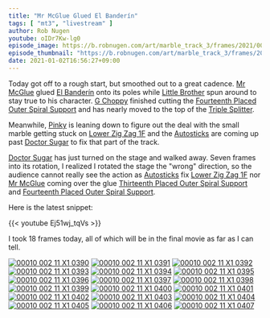 ```yaml
---
title: "Mr McGlue Glued El Banderín"
tags: [ "mt3", "livestream" ]
author: Rob Nugen
youtube: oIDr7Kw-lg0
episode_image: https://b.robnugen.com/art/marble_track_3/frames/2021/00010_002_11_X1_0405.jpg
episode_thumbnail: "https://b.robnugen.com/art/marble_track_3/frames/2021/thumbs/00010_002_11_X1_0405.jpg"
date: 2021-01-02T16:56:27+09:00
---
```


Today got off to a rough start, but smoothed out to a great cadence.  [Mr McGlue](/workers/mr_mcglue/) glued [El Banderín](/parts/el-banderín/) onto its poles while [Little Brother](/workers/lil_brother/) spun around to stay true to his character.  [G Choppy](/workers/g_choppy/) finished cutting the [Fourteenth Placed Outer Spiral Support](/parts/fourteenth-placed-outer-spiral-support/) and has nearly moved to the top of the [Triple Splitter](/parts/triple_splitter/).

Meanwhile, [Pinky](/workers/pinky/) is leaning down to figure out the deal with the small marble getting stuck on [Lower Zig Zag 1F](/parts/lower-zig-zag-1f/) and the [Autosticks](/workers/autosticks/) are coming up past [Doctor Sugar](/workers/dr_sugar/) to fix that part of the track.

[Doctor Sugar](/workers/dr_sugar/) has just turned on the stage and walked away.  Seven frames into its rotation, I realized I rotated the stage the "wrong" direction, so the audience cannot really see the action as [Autosticks](/workers/autosticks/) fix [Lower Zig Zag 1F](/parts/lower-zig-zag-1f/) nor [Mr McGlue](/workers/mr_mcglue/) coming over the glue [Thirteenth Placed Outer Spiral Support](/parts/thirteenth-placed-outer-spiral-support/) and [Fourteenth Placed Outer Spiral Support](/parts/fourteenth-placed-outer-spiral-support/).

Here is the latest snippet:

{{< youtube Ej51wj_tqVs >}}

I took 18 frames today, all of which will be in the final movie as far
as I can tell.

[![00010 002 11 X1 0390](//b.robnugen.com/art/marble_track_3/frames/2021/thumbs/00010_002_11_X1_0390.jpg)](//b.robnugen.com/art/marble_track_3/frames/2021/00010_002_11_X1_0390.jpg)
[![00010 002 11 X1 0391](//b.robnugen.com/art/marble_track_3/frames/2021/thumbs/00010_002_11_X1_0391.jpg)](//b.robnugen.com/art/marble_track_3/frames/2021/00010_002_11_X1_0391.jpg)
[![00010 002 11 X1 0392](//b.robnugen.com/art/marble_track_3/frames/2021/thumbs/00010_002_11_X1_0392.jpg)](//b.robnugen.com/art/marble_track_3/frames/2021/00010_002_11_X1_0392.jpg)
[![00010 002 11 X1 0393](//b.robnugen.com/art/marble_track_3/frames/2021/thumbs/00010_002_11_X1_0393.jpg)](//b.robnugen.com/art/marble_track_3/frames/2021/00010_002_11_X1_0393.jpg)
[![00010 002 11 X1 0394](//b.robnugen.com/art/marble_track_3/frames/2021/thumbs/00010_002_11_X1_0394.jpg)](//b.robnugen.com/art/marble_track_3/frames/2021/00010_002_11_X1_0394.jpg)
[![00010 002 11 X1 0395](//b.robnugen.com/art/marble_track_3/frames/2021/thumbs/00010_002_11_X1_0395.jpg)](//b.robnugen.com/art/marble_track_3/frames/2021/00010_002_11_X1_0395.jpg)
[![00010 002 11 X1 0396](//b.robnugen.com/art/marble_track_3/frames/2021/thumbs/00010_002_11_X1_0396.jpg)](//b.robnugen.com/art/marble_track_3/frames/2021/00010_002_11_X1_0396.jpg)
[![00010 002 11 X1 0397](//b.robnugen.com/art/marble_track_3/frames/2021/thumbs/00010_002_11_X1_0397.jpg)](//b.robnugen.com/art/marble_track_3/frames/2021/00010_002_11_X1_0397.jpg)
[![00010 002 11 X1 0398](//b.robnugen.com/art/marble_track_3/frames/2021/thumbs/00010_002_11_X1_0398.jpg)](//b.robnugen.com/art/marble_track_3/frames/2021/00010_002_11_X1_0398.jpg)
[![00010 002 11 X1 0399](//b.robnugen.com/art/marble_track_3/frames/2021/thumbs/00010_002_11_X1_0399.jpg)](//b.robnugen.com/art/marble_track_3/frames/2021/00010_002_11_X1_0399.jpg)
[![00010 002 11 X1 0400](//b.robnugen.com/art/marble_track_3/frames/2021/thumbs/00010_002_11_X1_0400.jpg)](//b.robnugen.com/art/marble_track_3/frames/2021/00010_002_11_X1_0400.jpg)
[![00010 002 11 X1 0401](//b.robnugen.com/art/marble_track_3/frames/2021/thumbs/00010_002_11_X1_0401.jpg)](//b.robnugen.com/art/marble_track_3/frames/2021/00010_002_11_X1_0401.jpg)
[![00010 002 11 X1 0402](//b.robnugen.com/art/marble_track_3/frames/2021/thumbs/00010_002_11_X1_0402.jpg)](//b.robnugen.com/art/marble_track_3/frames/2021/00010_002_11_X1_0402.jpg)
[![00010 002 11 X1 0403](//b.robnugen.com/art/marble_track_3/frames/2021/thumbs/00010_002_11_X1_0403.jpg)](//b.robnugen.com/art/marble_track_3/frames/2021/00010_002_11_X1_0403.jpg)
[![00010 002 11 X1 0404](//b.robnugen.com/art/marble_track_3/frames/2021/thumbs/00010_002_11_X1_0404.jpg)](//b.robnugen.com/art/marble_track_3/frames/2021/00010_002_11_X1_0404.jpg)
[![00010 002 11 X1 0405](//b.robnugen.com/art/marble_track_3/frames/2021/thumbs/00010_002_11_X1_0405.jpg)](//b.robnugen.com/art/marble_track_3/frames/2021/00010_002_11_X1_0405.jpg)
[![00010 002 11 X1 0406](//b.robnugen.com/art/marble_track_3/frames/2021/thumbs/00010_002_11_X1_0406.jpg)](//b.robnugen.com/art/marble_track_3/frames/2021/00010_002_11_X1_0406.jpg)
[![00010 002 11 X1 0407](//b.robnugen.com/art/marble_track_3/frames/2021/thumbs/00010_002_11_X1_0407.jpg)](//b.robnugen.com/art/marble_track_3/frames/2021/00010_002_11_X1_0407.jpg)
